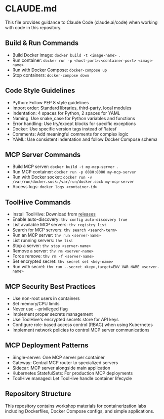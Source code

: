 # CLAUDE.md

This file provides guidance to Claude Code (claude.ai/code) when working with code in this repository.

## Build & Run Commands
- Build Docker image: `docker build -t <image-name> .`
- Run container: `docker run -p <host-port>:<container-port> <image-name>`
- Run with Docker Compose: `docker-compose up`
- Stop containers: `docker-compose down`

## Code Style Guidelines
- Python: Follow PEP 8 style guidelines
- Import order: Standard libraries, third-party, local modules
- Indentation: 4 spaces for Python, 2 spaces for YAML
- Naming: Use snake_case for Python variables and functions
- Error handling: Use try/except blocks for specific exceptions
- Docker: Use specific version tags instead of 'latest'
- Comments: Add meaningful comments for complex logic
- YAML: Use consistent indentation and follow Docker Compose schema

## MCP Server Commands

- Build MCP server: `docker build -t my-mcp-server .`
- Run MCP container: `docker run -p 8080:8080 my-mcp-server`
- Run with Docker socket: `docker run -v /var/run/docker.sock:/var/run/docker.sock my-mcp-server`
- Access logs: `docker logs <container-id>`

## ToolHive Commands

- Install ToolHive: Download from [releases](https://github.com/StacklokLabs/toolhive/releases)
- Enable auto-discovery: `thv config auto-discovery true`
- List available MCP servers: `thv registry list`
- Search for MCP servers: `thv search <search-term>`
- Run an MCP server: `thv run <server-name>`
- List running servers: `thv list`
- Stop a server: `thv stop <server-name>`
- Remove a server: `thv rm <server-name>`
- Force remove: `thv rm -f <server-name>`
- Set encrypted secret: `thv secret set <key-name>`
- Run with secret: `thv run --secret <key>,target=ENV_VAR_NAME <server-name>`

## MCP Security Best Practices

- Use non-root users in containers
- Set memory/CPU limits
- Never use --privileged flag
- Implement proper secrets management
- Use ToolHive's encrypted secrets store for API keys
- Configure role-based access control (RBAC) when using Kubernetes
- Implement network policies to control MCP server communications

## MCP Deployment Patterns

- Single-server: One MCP server per container
- Gateway: Central MCP router to specialized servers
- Sidecar: MCP server alongside main application
- Kubernetes StatefulSets: For production MCP deployments
- ToolHive managed: Let ToolHive handle container lifecycle

## Repository Structure
This repository contains workshop materials for containerization labs including Dockerfiles, Docker Compose configs, and simple applications.
